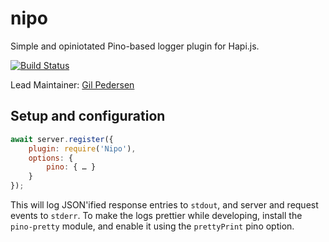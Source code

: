 # nipo

Simple and opiniotated Pino-based logger plugin for Hapi.js.

[![Build Status](https://secure.travis-ci.org/kanongil/nipo.svg?branch=master)](http://travis-ci.org/kanongil/nipo)

Lead Maintainer: [Gil Pedersen](https://github.com/kanongil)

## Setup and configuration

```js
await server.register({
    plugin: require('Nipo'),
    options: {
        pino: { … }
    }
});
```

This will log JSON'ified response entries to `stdout`, and server and request events to `stderr`.
To make the logs prettier while developing, install the `pino-pretty` module, and enable it using the `prettyPrint` pino option.
